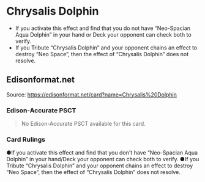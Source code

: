 # Chrysalis Dolphin

*   If you activate this effect and find that you do not have “Neo-Spacian Aqua Dolphin” in your hand or Deck your opponent can check both to verify.
*   If you Tribute “Chrysalis Dolphin” and your opponent chains an effect to destroy “Neo Space”, then the effect of “Chrysalis Dolphin” does not resolve.

## Edisonformat.net

Source: https://edisonformat.net/card?name=Chrysalis%20Dolphin

### Edison-Accurate PSCT

> No Edison-Accurate PSCT available for this card.

### Card Rulings

●If you activate this effect and find that you don't have “Neo-Spacian Aqua Dolphin” in your hand/Deck your opponent can check both to verify.
●If you Tribute “Chrysalis Dolphin” and your opponent chains an effect to destroy “Neo Space”, then the effect of “Chrysalis Dolphin” does not resolve.
            
